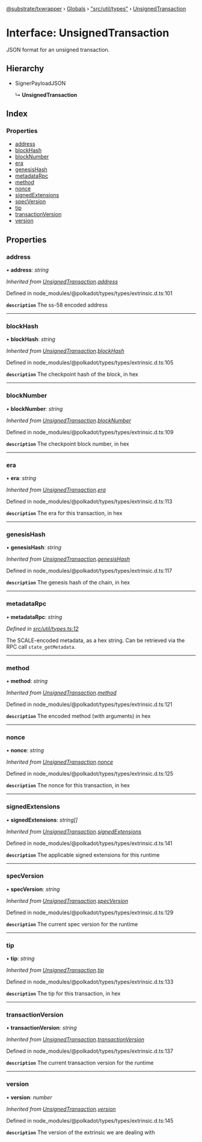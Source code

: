 [@substrate/txwrapper](../README.md) › [Globals](../globals.md) › ["src/util/types"](../modules/_src_util_types_.md) › [UnsignedTransaction](_src_util_types_.unsignedtransaction.md)

# Interface: UnsignedTransaction

JSON format for an unsigned transaction.

## Hierarchy

* SignerPayloadJSON

  ↳ **UnsignedTransaction**

## Index

### Properties

* [address](_src_util_types_.unsignedtransaction.md#address)
* [blockHash](_src_util_types_.unsignedtransaction.md#blockhash)
* [blockNumber](_src_util_types_.unsignedtransaction.md#blocknumber)
* [era](_src_util_types_.unsignedtransaction.md#era)
* [genesisHash](_src_util_types_.unsignedtransaction.md#genesishash)
* [metadataRpc](_src_util_types_.unsignedtransaction.md#metadatarpc)
* [method](_src_util_types_.unsignedtransaction.md#method)
* [nonce](_src_util_types_.unsignedtransaction.md#nonce)
* [signedExtensions](_src_util_types_.unsignedtransaction.md#signedextensions)
* [specVersion](_src_util_types_.unsignedtransaction.md#specversion)
* [tip](_src_util_types_.unsignedtransaction.md#tip)
* [transactionVersion](_src_util_types_.unsignedtransaction.md#transactionversion)
* [version](_src_util_types_.unsignedtransaction.md#version)

## Properties

###  address

• **address**: *string*

*Inherited from [UnsignedTransaction](_src_util_types_.unsignedtransaction.md).[address](_src_util_types_.unsignedtransaction.md#address)*

Defined in node_modules/@polkadot/types/types/extrinsic.d.ts:101

**`description`** The ss-58 encoded address

___

###  blockHash

• **blockHash**: *string*

*Inherited from [UnsignedTransaction](_src_util_types_.unsignedtransaction.md).[blockHash](_src_util_types_.unsignedtransaction.md#blockhash)*

Defined in node_modules/@polkadot/types/types/extrinsic.d.ts:105

**`description`** The checkpoint hash of the block, in hex

___

###  blockNumber

• **blockNumber**: *string*

*Inherited from [UnsignedTransaction](_src_util_types_.unsignedtransaction.md).[blockNumber](_src_util_types_.unsignedtransaction.md#blocknumber)*

Defined in node_modules/@polkadot/types/types/extrinsic.d.ts:109

**`description`** The checkpoint block number, in hex

___

###  era

• **era**: *string*

*Inherited from [UnsignedTransaction](_src_util_types_.unsignedtransaction.md).[era](_src_util_types_.unsignedtransaction.md#era)*

Defined in node_modules/@polkadot/types/types/extrinsic.d.ts:113

**`description`** The era for this transaction, in hex

___

###  genesisHash

• **genesisHash**: *string*

*Inherited from [UnsignedTransaction](_src_util_types_.unsignedtransaction.md).[genesisHash](_src_util_types_.unsignedtransaction.md#genesishash)*

Defined in node_modules/@polkadot/types/types/extrinsic.d.ts:117

**`description`** The genesis hash of the chain, in hex

___

###  metadataRpc

• **metadataRpc**: *string*

*Defined in [src/util/types.ts:12](https://github.com/paritytech/txwrapper/blob/7cf4bc5/src/util/types.ts#L12)*

The SCALE-encoded metadata, as a hex string. Can be retrieved via the RPC
call `state_getMetadata`.

___

###  method

• **method**: *string*

*Inherited from [UnsignedTransaction](_src_util_types_.unsignedtransaction.md).[method](_src_util_types_.unsignedtransaction.md#method)*

Defined in node_modules/@polkadot/types/types/extrinsic.d.ts:121

**`description`** The encoded method (with arguments) in hex

___

###  nonce

• **nonce**: *string*

*Inherited from [UnsignedTransaction](_src_util_types_.unsignedtransaction.md).[nonce](_src_util_types_.unsignedtransaction.md#nonce)*

Defined in node_modules/@polkadot/types/types/extrinsic.d.ts:125

**`description`** The nonce for this transaction, in hex

___

###  signedExtensions

• **signedExtensions**: *string[]*

*Inherited from [UnsignedTransaction](_src_util_types_.unsignedtransaction.md).[signedExtensions](_src_util_types_.unsignedtransaction.md#signedextensions)*

Defined in node_modules/@polkadot/types/types/extrinsic.d.ts:141

**`description`** The applicable signed extensions for this runtime

___

###  specVersion

• **specVersion**: *string*

*Inherited from [UnsignedTransaction](_src_util_types_.unsignedtransaction.md).[specVersion](_src_util_types_.unsignedtransaction.md#specversion)*

Defined in node_modules/@polkadot/types/types/extrinsic.d.ts:129

**`description`** The current spec version for the runtime

___

###  tip

• **tip**: *string*

*Inherited from [UnsignedTransaction](_src_util_types_.unsignedtransaction.md).[tip](_src_util_types_.unsignedtransaction.md#tip)*

Defined in node_modules/@polkadot/types/types/extrinsic.d.ts:133

**`description`** The tip for this transaction, in hex

___

###  transactionVersion

• **transactionVersion**: *string*

*Inherited from [UnsignedTransaction](_src_util_types_.unsignedtransaction.md).[transactionVersion](_src_util_types_.unsignedtransaction.md#transactionversion)*

Defined in node_modules/@polkadot/types/types/extrinsic.d.ts:137

**`description`** The current transaction version for the runtime

___

###  version

• **version**: *number*

*Inherited from [UnsignedTransaction](_src_util_types_.unsignedtransaction.md).[version](_src_util_types_.unsignedtransaction.md#version)*

Defined in node_modules/@polkadot/types/types/extrinsic.d.ts:145

**`description`** The version of the extrinsic we are dealing with
